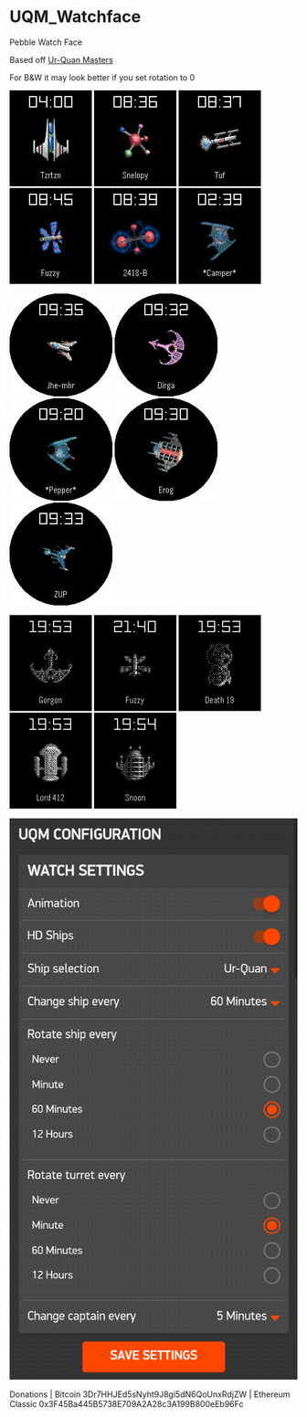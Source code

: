 # UQM_Watchface
Pebble Watch Face

Based off [Ur-Quan Masters](http://sc2.sourceforge.net/downloads.php)

For B&W it may look better if you set rotation to 0

![](screenshots/chmmr.gif?raw=true)
![](screenshots/spathi.gif?raw=true)
![](screenshots/human.gif?raw=true)
![](screenshots/pkunk.gif?raw=true)
![](screenshots/slylandro.gif?raw=true)
![](screenshots/orz-hd.gif?raw=true)

![](screenshots/mmrnhrm-180.gif?raw=true)
![](screenshots/ilwrath-180.gif?raw=true)
![](screenshots/orz-180.gif?raw=true)
![](screenshots/utwig-180.gif?raw=true)
![](screenshots/vux-180.gif?raw=true)

![](screenshots/bw-ilwrath.png?raw=true)
![](screenshots/bw-pkunk.png?raw=true)
![](screenshots/bw-korah.png?raw=true)
![](screenshots/bw-urquan.png?raw=true)
![](screenshots/bw-utwig.png?raw=true)


![](screenshots/setting.png?raw=true)


Donations | Bitcoin 3Dr7HHJEd5sNyht9J8gi5dN6QoUnxRdjZW | Ethereum Classic 0x3F45Ba445B5738E709A2A28c3A199B800eEb96Fc


